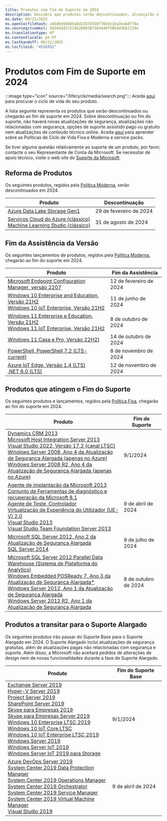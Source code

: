 ```yaml
---
title: Produtos com Fim do Suporte em 2024
description: Descubra que produtos serão descontinuados, alcançarão o fim de suporte ou passarão do suporte base para o suporte alargado em 2024.
ms.date: 09/21/2022
ms.openlocfilehash: a4bd0494685a8d220747b0f76b3e1ba3ea68f78a
ms.sourcegitcommit: 56d443d7c51462b98387364440f5064d3b61139e
ms.translationtype: HT
ms.contentlocale: pt-PT
ms.lasthandoff: 09/22/2022
ms.locfileid: "4526952"
---
```

# <a name="products-ending-support-in-2024"></a>Produtos com Fim de Suporte em 2024

:::image type="icon" source="/lifecycle/media/search.png":::
Aceda [aqui](/lifecycle/products/) para procurar o ciclo de vida do seu produto.

A lista seguinte representa os produtos que serão descontinuados ou chegarão ao fim de suporte em 2024. Sobre descontinuação ou fim do suporte, não haverá novas atualizações de segurança, atualizações não relacionadas com segurança, opções de suporte assistido pago ou gratuito nem atualizações de conteúdo técnico online. Aceda [aqui](/lifecycle/overview/product-end-of-support-overview) para aprender sobre as Políticas de Ciclo de Vida Fixa e Moderna e service packs.

Se tiver alguma questão relativamente ao suporte de um produto, por favor, contacte o seu Representante de Conta da Microsoft. Se necessitar de apoio técnico, visite o web site do [Suporte da Microsoft](https://support.microsoft.com/contactus/?ws=support).

## <a name="product-retirements"></a>Reforma de Produtos

Os seguintes produtos, regidos pela [Política Moderna](/lifecycle/policies/modern), serão descontinuados em 2024.

| Produto | Descontinuação |
| --- | --- |
| [Azure Data Lake Storage Gen1](/lifecycle/products/azure-data-lake-storage-gen1?branch=live)<br> | 29 de fevereiro de 2024 |
| [Serviços Cloud do Azure (clássico)](/lifecycle/products/azure-cloud-services-classic?branch=live)<br>[Machine Learning Studio (clássico)](/lifecycle/products/machine-learning-studio-classic?branch=live)<br> | 31 de agosto de 2024 |


## <a name="release-end-of-servicing"></a>Fim da Assistência da Versão

Os seguintes lançamentos de produtos, regidos pela [Política Moderna](/lifecycle/policies/modern), chegarão ao fim do suporte em 2024.

| Produto | Fim da Assistência |
| --- | --- |
| [Microsoft Endpoint Configuration Manager, versão 2207](/lifecycle/products/microsoft-endpoint-configuration-manager?branch=live)<br> | 12 de fevereiro de 2024 |
| [Windows 10 Enterprise and Education, Versão 21H2](/lifecycle/products/windows-10-enterprise-and-education?branch=live)<br>[Windows 10 IoT Enterprise, Versão 21H2](/lifecycle/products/windows-10-iot-enterprise?branch=live)<br> | 11 de junho de 2024 |
| [Windows 11 Enterprise e Education, Versão 21H2](/lifecycle/products/windows-11-enterprise-and-education?branch=live)<br>[Windows 11 IoT Enterprise, Versão 21H2](/lifecycle/products/windows-11-iot-enterprise?branch=live)<br> | 8 de outubro de 2024 |
| [Windows 11 Casa e Pro, Versão 22H2)](/lifecycle/products/windows-11-home-and-pro?branch=live)<br> | 14 de outubro de 2024 |
| [PowerShell, PowerShell 7.2 (LTS-current)](/lifecycle/products/powershell?branch=live)<br> | 8 de novembro de 2024 |
| [Azure IoT Edge, Versão 1.4 (LTS)](/lifecycle/products/azure-iot-edge?branch=live)<br>[.NET 6.0 (LTS)](/lifecycle/products/microsoft-net-and-net-core?branch=live)<br> | 12 de novembro de 2024 |


## <a name="products-reaching-end-of-support"></a>Produtos que atingem o Fim do Suporte

Os seguintes produtos e lançamentos, regidos pela [Política Fixa](/lifecycle/policies/fixed), chegarão ao fim do suporte em 2024.

| Produto | Fim de Suporte |
| --- | --- |
| [Dynamics CRM 2013](/lifecycle/products/dynamics-crm-2013?branch=live)<br>[Microsoft Host Integration Server 2013](/lifecycle/products/microsoft-host-integration-server-2013?branch=live)<br>[Visual Studio 2022, Versão 17.2 (canal LTSC)](/lifecycle/products/visual-studio-2022?branch=live)<br>[Windows Server 2008, Ano 4 da Atualização de Segurança Alargada (apenas no Azure)](/lifecycle/products/windows-server-2008?branch=live)<br>[Windows Server 2008 R2, Ano 4 da Atualização de Segurança Alargada (apenas no Azure)](/lifecycle/products/windows-server-2008-r2?branch=live)<br> | 9/1/2024 |
| [Agente de implantação da Microsoft 2013](/lifecycle/products/microsoft-deployment-agent-2013?branch=live)<br>[Conjunto de Ferramentas de diagnóstico e recuperação da Microsoft 8.1](/lifecycle/products/microsoft-diagnostics-and-recovery-toolset-81?branch=live)<br>[Agente de Teste, Controlador](/lifecycle/products/test-agent-controller?branch=live)<br>[Virtualização de Experiência do Utilizador (UE-V) 2.0](/lifecycle/products/user-experience-virtualization-uev-20?branch=live)<br>[Visual Studio 2013](/lifecycle/products/visual-studio-2013?branch=live)<br>[Visual Studio Team Foundation Server 2013](/lifecycle/products/visual-studio-team-foundation-server-2013?branch=live)<br> | 9 de abril de 2024 |
| [Microsoft SQL Server 2012, Ano 2 da Atualização de Segurança Alargada](/lifecycle/products/microsoft-sql-server-2012?branch=live)<br>[SQL Server 2014](/lifecycle/products/sql-server-2014?branch=live)<br> | 9 de julho de 2024 |
| [Microsoft SQL Server 2012 Parallel Data Warehouse (Sistema de Plataforma do Analytics)](/lifecycle/products/microsoft-sql-server-2012-parallel-data-warehouse-analytics-platform-system?branch=live)<br>[Windows Embedded POSReady 7, Ano 3 da Atualização de Segurança Alargada*](/lifecycle/products/windows-embedded-posready-7?branch=live)<br>[Windows Server 2012, Ano 1 da Atualização de Segurança Alargada](/lifecycle/products/windows-server-2012?branch=live)<br>[Windows Server 2012 R2, Ano 1 da Atualização de Segurança Alargada](/lifecycle/products/windows-server-2012-r2?branch=live)<br> | 8 de outubro de 2024 |


## <a name="products-moving-to-extended-support"></a>Produtos a transitar para o Suporte Alargado

Os seguintes produtos irão passar do Suporte Base para o Suporte Alargado em 2024. O Suporte Alargado inclui atualizações de segurança gratuitas, além de atualizações pagas não relacionadas com segurança e suporte. Além disso, a Microsoft não aceitará pedidos de alterações de design nem de novas funcionalidades durante a fase de Suporte Alargado.

| Produto | Fim do Suporte Base |
| --- | --- |
| [Exchange Server 2019](/lifecycle/products/exchange-server-2019?branch=live)<br>[Hyper-V Server 2019](/lifecycle/products/hyperv-server-2019?branch=live)<br>[Project Server 2019](/lifecycle/products/project-server-2019?branch=live)<br>[SharePoint Server 2019](/lifecycle/products/sharepoint-server-2019?branch=live)<br>[Skype para Empresas 2019](/lifecycle/products/skype-for-business-2019?branch=live)<br>[Skype para Empresas Server 2019](/lifecycle/products/skype-for-business-server-2019?branch=live)<br>[Windows 10 Enterprise LTSC 2019](/lifecycle/products/windows-10-enterprise-ltsc-2019?branch=live)<br>[Windows 10 IoT Core LTSC](/lifecycle/products/windows-10-iot-core-ltsc?branch=live)<br>[Windows 10 IoT Enterprise LTSC 2019](/lifecycle/products/windows-10-iot-enterprise-ltsc-2019?branch=live)<br>[Windows Server 2019](/lifecycle/products/windows-server-2019?branch=live)<br>[Windows Server IoT 2019](/lifecycle/products/windows-server-iot-2019?branch=live)<br>[Windows Server IoT 2019 para Storage](/lifecycle/products/windows-server-iot-2019-for-storage?branch=live)<br> | 9/1/2024 |
| [Azure DevOps Server 2019](/lifecycle/products/azure-devops-server-2019?branch=live)<br>[System Center 2019 Data Protection Manager](/lifecycle/products/system-center-2019-data-protection-manager?branch=live)<br>[System Center 2019 Operations Manager](/lifecycle/products/system-center-2019-operations-manager?branch=live)<br>[System Center 2019 Orchestrator](/lifecycle/products/system-center-2019-orchestrator?branch=live)<br>[System Center 2019 Service Manager](/lifecycle/products/system-center-2019-service-manager?branch=live)<br>[System Center 2019 Virtual Machine Manager](/lifecycle/products/system-center-2019-virtual-machine-manager?branch=live)<br>[Visual Studio 2019](/lifecycle/products/visual-studio-2019?branch=live)<br> | 9 de abril de 2024 |
